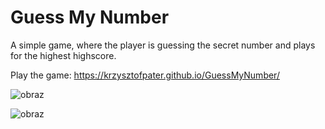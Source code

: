 # Guess My Number
A simple game, where the player is guessing the secret number and plays for the highest highscore.


Play the game: https://krzysztofpater.github.io/GuessMyNumber/

![obraz](https://github.com/krzysztofpater/GuessMyNumber/assets/119081570/1cc39c03-3c41-4d7b-93c7-3e2371abed1f)

![obraz](https://github.com/krzysztofpater/GuessMyNumber/assets/119081570/01ddaf36-6080-4aa6-94dc-c924cad66489)
